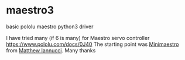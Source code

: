 # maestro3
basic pololu maestro python3 driver 

I have tried many (if 6 is many) for Maestro servo controller https://www.pololu.com/docs/0J40
The starting point was [Minimaestro](https://github.com/mpiannucci/MiniMaestro/blob/master/maestro.py) from [Matthew Iannucci](https://github.com/mpiannucci). Many thanks

